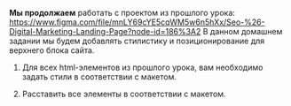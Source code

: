 **Мы продолжаем** работать с проектом из прошлого урока: https://www.figma.com/file/mnLY69cYE5cqWM5w6n5hXx/Seo-%26-Digital-Marketing-Landing-Page?node-id=186%3A2
В данном домашнем задании мы будем добавлять стилистику и позиционирование для верхнего блока сайта.

1. Для всех html-элементов из прошлого урока, вам необходимо задать стили в соответствии с макетом.

2. Расставить все элементы в соответствии с макетом.

